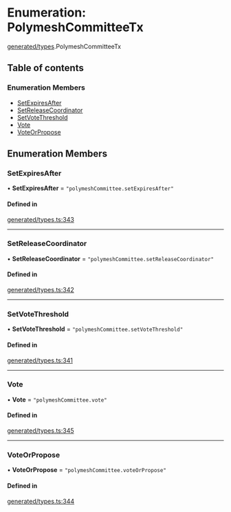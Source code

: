 # Enumeration: PolymeshCommitteeTx

[generated/types](../wiki/generated.types).PolymeshCommitteeTx

## Table of contents

### Enumeration Members

- [SetExpiresAfter](../wiki/generated.types.PolymeshCommitteeTx#setexpiresafter)
- [SetReleaseCoordinator](../wiki/generated.types.PolymeshCommitteeTx#setreleasecoordinator)
- [SetVoteThreshold](../wiki/generated.types.PolymeshCommitteeTx#setvotethreshold)
- [Vote](../wiki/generated.types.PolymeshCommitteeTx#vote)
- [VoteOrPropose](../wiki/generated.types.PolymeshCommitteeTx#voteorpropose)

## Enumeration Members

### SetExpiresAfter

• **SetExpiresAfter** = ``"polymeshCommittee.setExpiresAfter"``

#### Defined in

[generated/types.ts:343](https://github.com/PolymeshAssociation/polymesh-sdk/blob/46129005/src/generated/types.ts#L343)

___

### SetReleaseCoordinator

• **SetReleaseCoordinator** = ``"polymeshCommittee.setReleaseCoordinator"``

#### Defined in

[generated/types.ts:342](https://github.com/PolymeshAssociation/polymesh-sdk/blob/46129005/src/generated/types.ts#L342)

___

### SetVoteThreshold

• **SetVoteThreshold** = ``"polymeshCommittee.setVoteThreshold"``

#### Defined in

[generated/types.ts:341](https://github.com/PolymeshAssociation/polymesh-sdk/blob/46129005/src/generated/types.ts#L341)

___

### Vote

• **Vote** = ``"polymeshCommittee.vote"``

#### Defined in

[generated/types.ts:345](https://github.com/PolymeshAssociation/polymesh-sdk/blob/46129005/src/generated/types.ts#L345)

___

### VoteOrPropose

• **VoteOrPropose** = ``"polymeshCommittee.voteOrPropose"``

#### Defined in

[generated/types.ts:344](https://github.com/PolymeshAssociation/polymesh-sdk/blob/46129005/src/generated/types.ts#L344)
